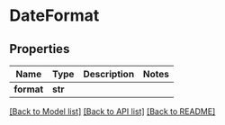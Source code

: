 # DateFormat

## Properties
Name | Type | Description | Notes
------------ | ------------- | ------------- | -------------
**format** | **str** |  | 

[[Back to Model list]](../README.md#documentation-for-models) [[Back to API list]](../README.md#documentation-for-api-endpoints) [[Back to README]](../README.md)

